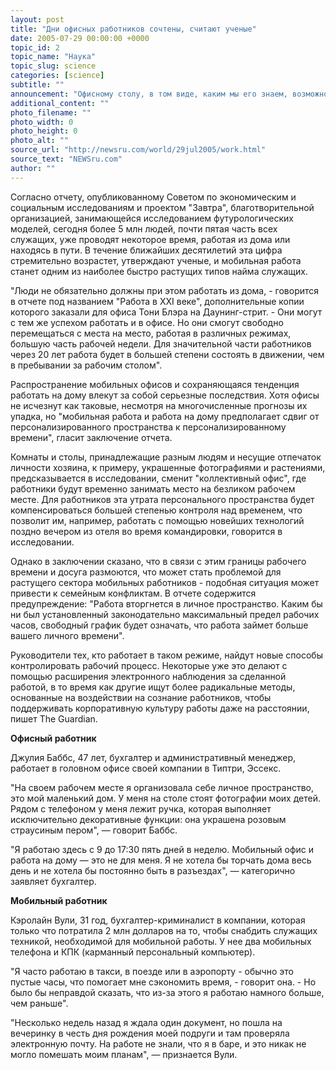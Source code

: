 ```yaml
---
layout: post
title: "Дни офисных работников сочтены, считают ученые"
date: 2005-07-29 00:00:00 +0000
topic_id: 2
topic_name: "Наука"
topic_slug: science
categories: [science]
subtitle: ""
announcement: "Офисному столу, в том виде, каким мы его знаем, возможно, недолго осталось существовать. Масштабное исследование в Великобритании будущего такой сферы, как организация труда офисных работников, предсказывает рост численности \"мобильных офисов\", когда работник, вооружившись ноутбуком и мобильным телефоном, будет свободно перемещаться между офисом, домом, отелем, залом аэропорта, станцией автомобильного техобслуживания - в зависимости от того, чего потребует его работа, пишет The Guardian (перевод на сайте Inopressa.ru)."
additional_content: ""
photo_filename: ""
photo_width: 0
photo_height: 0
photo_alt: ""
source_url: "http://newsru.com/world/29jul2005/work.html"
source_text: "NEWSru.com"
author: ""
---
```

Согласно отчету, опубликованному Советом по экономическим и социальным исследованиям и проектом "Завтра", благотворительной организацией, занимающейся исследованием футурологических моделей, сегодня более 5 млн людей, почти пятая часть всех служащих, уже проводят некоторое время, работая из дома или находясь в пути. В течение ближайших десятилетий эта цифра стремительно возрастет, утверждают ученые, и мобильная работа станет одним из наиболее быстро растущих типов найма служащих.

"Люди не обязательно должны при этом работать из дома, - говорится в отчете под названием "Работа в XXI веке", дополнительные копии которого заказали для офиса Тони Блэра на Даунинг-стрит. - Они могут с тем же успехом работать и в офисе. Но они смогут свободно перемещаться с места на место, работая в различных режимах, большую часть рабочей недели. Для значительной части работников через 20 лет работа будет в большей степени состоять в движении, чем в пребывании за рабочим столом".

Распространение мобильных офисов и сохраняющаяся тенденция работать на дому влекут за собой серьезные последствия. Хотя офисы не исчезнут как таковые, несмотря на многочисленные прогнозы их упадка, но "мобильная работа и работа на дому предполагает сдвиг от персонализированного пространства к персонализированному времени", гласит заключение отчета.

Комнаты и столы, принадлежащие разным людям и несущие отпечаток личности хозяина, к примеру, украшенные фотографиями и растениями, предсказывается в исследовании, сменит "коллективный офис", где работники будут временно занимать место на безликом рабочем месте. Для работников эта утрата персонального пространства будет компенсироваться большей степенью контроля над временем, что позволит им, например, работать с помощью новейших технологий поздно вечером из отеля во время командировки, говорится в исследовании.

Однако в заключении сказано, что в связи с этим границы рабочего времени и досуга размоются, что может стать проблемой для растущего сектора мобильных работников - подобная ситуация может привести к семейным конфликтам. В отчете содержится предупреждение: "Работа вторгнется в личное пространство. Каким бы ни был установленный законодательно максимальный предел рабочих часов, свободный график будет означать, что работа займет больше вашего личного времени".

Руководители тех, кто работает в таком режиме, найдут новые способы контролировать рабочий процесс. Некоторые уже это делают с помощью расширения электронного наблюдения за сделанной работой, в то время как другие ищут более радикальные методы, основанные на воздействии на сознание работников, чтобы поддерживать корпоративную культуру работы даже на расстоянии, пишет The Guardian.

<strong>Офисный работник</strong>

Джулия Баббс, 47 лет, бухгалтер и административный менеджер, работает в головном офисе своей компании в Типтри, Эссекс.

"На своем рабочем месте я организовала себе личное пространство, это мой маленький дом. У меня на столе стоят фотографии моих детей. Рядом с телефоном у меня лежит ручка, которая выполняет исключительно декоративные функции: она украшена розовым страусиным пером", &mdash; говорит Баббс.

"Я работаю здесь с 9 до 17:30 пять дней в неделю. Мобильный офис и работа на дому &mdash; это не для меня. Я не хотела бы торчать дома весь день и не хотела бы постоянно быть в разъездах", &mdash; категорично заявляет бухгалтер.

<strong>Мобильный работник</strong>

Кэролайн Вули, 31 год, бухгалтер-криминалист в компании, которая только что потратила 2 млн долларов на то, чтобы снабдить служащих техникой, необходимой для мобильной работы. У нее два мобильных телефона и КПК (карманный персональный компьютер).

"Я часто работаю в такси, в поезде или в аэропорту - обычно это пустые часы, что помогает мне сэкономить время, - говорит она. - Но было бы неправдой сказать, что из-за этого я работаю намного больше, чем раньше".

"Несколько недель назад я ждала один документ, но пошла на вечеринку в честь дня рождения моей подруги и там проверяла электронную почту. На работе не знали, что я в баре, и это никак не могло помешать моим планам", &mdash; признается Вули.
